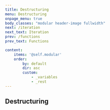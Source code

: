 ```yaml
---
title: Destructuring
menu: Destructuring
onpage_menu: true
body_classes: "modular header-image fullwidth"
next: /iteration
next_text: Iteration
prev: /functions
prev_text: Functions

content:
    items: '@self.modular'
    order:
        by: default
        dir: asc
        custom:
            - _variables
            - _rest
---
```


## Destructuring

